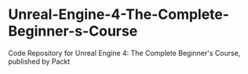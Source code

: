 # Unreal-Engine-4-The-Complete-Beginner-s-Course
Code Repository for Unreal Engine 4: The Complete Beginner's Course, published by Packt
